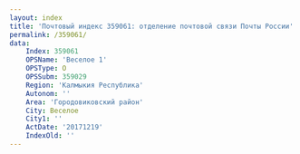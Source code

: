 ```yaml
---
layout: index
title: 'Почтовый индекс 359061: отделение почтовой связи Почты России'
permalink: /359061/
data:
    Index: 359061
    OPSName: 'Веселое 1'
    OPSType: О
    OPSSubm: 359029
    Region: 'Калмыкия Республика'
    Autonom: ''
    Area: 'Городовиковский район'
    City: Веселое
    City1: ''
    ActDate: '20171219'
    IndexOld: ''
---
```

